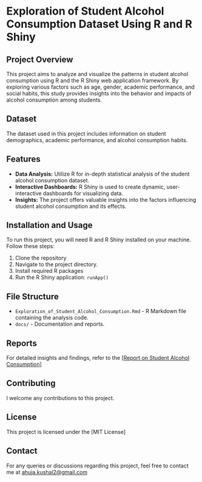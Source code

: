 # Exploration of Student Alcohol Consumption Dataset Using R and R Shiny

## Project Overview
This project aims to analyze and visualize the patterns in student alcohol consumption using R and the R Shiny web application framework. By exploring various factors such as age, gender, academic performance, and social habits, this study provides insights into the behavior and impacts of alcohol consumption among students.

## Dataset
The dataset used in this project includes information on student demographics, academic performance, and alcohol consumption habits.

## Features
- **Data Analysis:** Utilize R for in-depth statistical analysis of the student alcohol consumption dataset.
- **Interactive Dashboards:** R Shiny is used to create dynamic, user-interactive dashboards for visualizing data.
- **Insights:** The project offers valuable insights into the factors influencing student alcohol consumption and its effects.

## Installation and Usage
To run this project, you will need R and R Shiny installed on your machine. Follow these steps:
1. Clone the repository
2. Navigate to the project directory.
3. Install required R packages
4. Run the R Shiny application: `runApp()`

## File Structure
- `Exploration_of_Student_Alcohol_Consumption.Rmd` - R Markdown file containing the analysis code.
- `docs/` - Documentation and reports.

## Reports
For detailed insights and findings, refer to the [[Report on Student Alcohol Consumption](https://github.com/kushalahuja02/Exploration-of-Student-Alcohol-Consumption-Using-R/blob/main/(Report)%20Exploration%20of%20Student%20Alcohol%20Consumption.docx)]

## Contributing
I welcome any contributions to this project.

## License
This project is licensed under the [MIT License]

## Contact 
For any queries or discussions regarding this project, feel free to contact me at ahuja.kushal2@gmail.com



